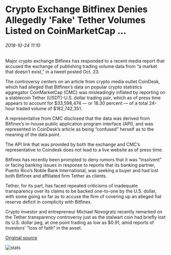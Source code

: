 # Crypto Exchange Bitfinex Denies Allegedly 'Fake' Tether Volumes Listed on CoinMarketCap ...

###### 2018-10-24 11:10

Major crypto exchange Bitfinex has responded to a recent media report that accused the exchange of publishing trading volume data from “a market that doesn’t exist,” in a tweet posted Oct. 23.

The controversy centers on an article from crypto media outlet CoinDesk, which had alleged that Bitfinex’s data on popular crypto statistics aggregator CoinMarketCap (CMC) was misleadingly inflated by reporting on a stablecoin Tether (USDT)-U.S. dollar trading pair, which as of press time appears to account for $33,598,474 — or 18.30 percent — of a total 24-hour traded volume of $182,742,351.

A representative from CMC disclosed that the data was derived from Bitfinex’s in-house public application program interface (API), and was represented in CoinDesk’s article as being “confused” herself as to the meaning of the data point.

The API link that was provided by both the exchange and CMC’s representative to Coindesk does not lead to a live website as of press time.

Bitfinex has recently been prompted to deny rumors that it was “insolvent” or facing banking issues in response to reports that its banking partner, Puerto Rico’s Noble Bank International, was seeking a buyer and had lost both Bitfinex and affiliated firm Tether as clients.

Tether, for its part, has faced repeated criticisms of inadequate transparency over its claims to be backed one-to-one by the U.S. dollar, with some going so far as to accuse the firm of covering up an alleged fiat reserve deficit in complicity with Bitfinex.

Crypto investor and entrepreneur Michael Novogratz recently remarked on the Tether transparency controversy just as the stalwart coin had briefly lost its U.S. dollar peg, at one point trading as low as $0.91, amid reports of investors’ “loss of faith” in the asset.

[Original source](https://cointelegraph.com/news/crypto-exchange-bitfinex-denies-allegedly-fake-tether-volumes-listed-on-coinmarketcap)

![stats](https://c.statcounter.com/11760860/0/a89fa40b/1/ "stats")